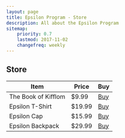```yaml
---
layout: page
title: Epsilon Program - Store
description: All about the Epsilon Program
sitemap:
    priority: 0.7
    lastmod: 2017-11-02
    changefreq: weekly
---
```


## Store
<div class="table-wrapper">
	<table>
		<thead>
			<tr>
				<th>Item</th>
				<th>Price</th>
				<th>Buy</th>
			</tr>
		</thead>
		<tbody>
			<tr>
				<td>The Book of Kifflom</td>
				<td>$9.99</td>
				<td><a href="https://docs.google.com/document/d/1YEsNlpNSiBtz_KLnVm1x_yShn-VeSdvLTSBXLdV_Ra4/" class="button">Buy</a></td>
			</tr>
			<tr>
				<td>Epsilon T-Shirt</td>
				<td>$19.99</td>
				<td><a href="#" class="button">Buy</a></td>
			</tr>
			<tr>
				<td>Epsilon Cap</td>
				<td>$15.99</td>
				<td><a href="#" class="button">Buy</a></td>
			</tr>
			<tr>
				<td>Epsilon Backpack</td>
				<td>$29.99</td>
				<td><a href="#" class="button">Buy</a></td>
			</tr>
		</tbody>
	</table>
</div>
